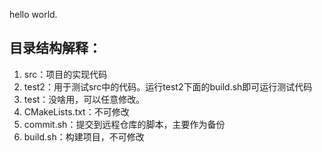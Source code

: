 hello world.

## 目录结构解释：
1. src：项目的实现代码
2. test2：用于测试src中的代码。运行test2下面的build.sh即可运行测试代码
3. test：没啥用，可以任意修改。
4. CMakeLists.txt：不可修改
5. commit.sh：提交到远程仓库的脚本，主要作为备份
6. build.sh：构建项目，不可修改